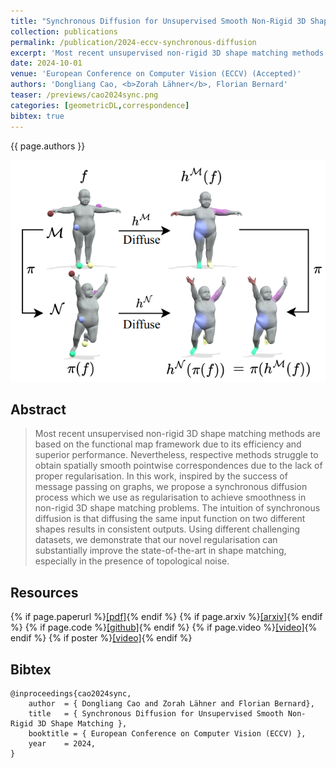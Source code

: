 ```yaml
---
title: "Synchronous Diffusion for Unsupervised Smooth Non-Rigid 3D Shape Matching"
collection: publications
permalink: /publication/2024-eccv-synchronous-diffusion
excerpt: 'Most recent unsupervised non-rigid 3D shape matching methods are based on the functional map framework due to its efficiency and superior performance. Nevertheless, respective methods struggle to obtain spatially smooth pointwise correspondences due to the lack of proper regularisation. In this work, inspired by the success of message passing on graphs, we propose a synchronous diffusion process which we use as regularisation to achieve smoothness in non-rigid 3D shape matching problems. The intuition of synchronous diffusion is that diffusing the same input function on two different shapes results in consistent outputs. Using different challenging datasets, we demonstrate that our novel regularisation can substantially improve the state-of-the-art in shape matching, especially in the presence of topological noise.'
date: 2024-10-01
venue: 'European Conference on Computer Vision (ECCV) (Accepted)'
authors: 'Dongliang Cao, <b>Zorah Lähner</b>, Florian Bernard'
teaser: /previews/cao2024sync.png
categories: [geometricDL,correspondence]
bibtex: true
---
```


{{ page.authors }}

<img class="pub_teaser" src="../images/previews/cao2024sync.png" alt="Teaser Image" title="teaser" />

## Abstract

> Most recent unsupervised non-rigid 3D shape matching methods are based on the functional map framework due to its efficiency and superior performance. Nevertheless, respective methods struggle to obtain spatially smooth pointwise correspondences due to the lack of proper regularisation. In this work, inspired by the success of message passing on graphs, we propose a synchronous diffusion process which we use as regularisation to achieve smoothness in non-rigid 3D shape matching problems. The intuition of synchronous diffusion is that diffusing the same input function on two different shapes results in consistent outputs. Using different challenging datasets, we demonstrate that our novel regularisation can substantially improve the state-of-the-art in shape matching, especially in the presence of topological noise.

## Resources

{% if page.paperurl %}<a href=" {{ page.paperurl }} ">[pdf]</a>{% endif %} {% if page.arxiv %}<a href=" {{ page.arxiv }} ">[arxiv]</a>{% endif %} {% if page.code %}<a href=" {{ page.code }} ">[github]</a>{% endif %} {% if page.video %}<a href=" {{ page.video }} ">[video]</a>{% endif %} {% if poster %}<a href=" {{ page.poster }} ">[video]</a>{% endif %}


## Bibtex

    @inproceedings{cao2024sync,
        author 	= { Dongliang Cao and Zorah Lähner and Florian Bernard},
        title 	= { Synchronous Diffusion for Unsupervised Smooth Non-Rigid 3D Shape Matching },
        booktitle = { European Conference on Computer Vision (ECCV) },
        year 	= 2024,
    }
